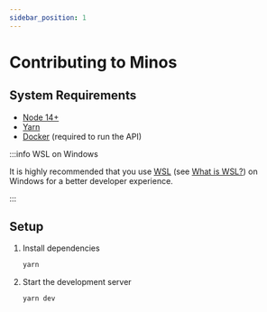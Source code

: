 ```yaml
---
sidebar_position: 1
---
```


# Contributing to Minos

## System Requirements

- [Node 14+](https://nodejs.org/en/)
- [Yarn](https://classic.yarnpkg.com/lang/en/docs/install/)
- [Docker](https://docs.docker.com/get-docker/) (required to run the API)

:::info WSL on Windows

It is highly recommended that you use [WSL](https://docs.microsoft.com/en-us/windows/wsl/install)
(see [What is WSL?](https://docs.microsoft.com/en-us/windows/wsl/about))
on Windows for a better developer experience.

:::

## Setup

1. Install dependencies
   ```bash
   yarn
   ```
2. Start the development server
   ```bash
   yarn dev
   ```

